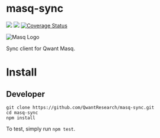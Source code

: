 # masq-sync

[![](https://img.shields.io/badge/project-Masq-7C4DFF.svg?style=flat-square)](https://github.com/QwantResearch/masq-sync)
[![](https://api.travis-ci.org/QwantResearch/masq-sync.svg)](https://travis-ci.org/QwantResearch/masq-sync)
[![Coverage Status](https://coveralls.io/repos/github/QwantResearch/masq-sync/badge.svg?branch=master)](https://coveralls.io/github/QwantResearch/masq-sync?branch=master)

![Masq Logo](https://i.imgur.com/qZ3dq0Q.png)

Sync client for Qwant Masq.

# Install

## Developer

```
git clone https://github.com/QwantResearch/masq-sync.git
cd masq-sync
npm install
```

To test, simply run `npm test`.
